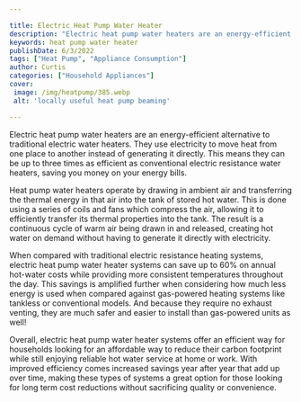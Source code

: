 ```yaml
---

title: Electric Heat Pump Water Heater
description: "Electric heat pump water heaters are an energy-efficient alternative to traditional electric water heaters. They use electricity t...get more info"
keywords: heat pump water heater
publishDate: 6/3/2022
tags: ["Heat Pump", "Appliance Consumption"]
author: Curtis
categories: ["Household Appliances"]
cover: 
 image: /img/heatpump/385.webp
 alt: 'locally useful heat pump beaming'

---
```


Electric heat pump water heaters are an energy-efficient alternative to traditional electric water heaters. They use electricity to move heat from one place to another instead of generating it directly. This means they can be up to three times as efficient as conventional electric resistance water heaters, saving you money on your energy bills.

Heat pump water heaters operate by drawing in ambient air and transferring the thermal energy in that air into the tank of stored hot water. This is done using a series of coils and fans which compress the air, allowing it to efficiently transfer its thermal properties into the tank. The result is a continuous cycle of warm air being drawn in and released, creating hot water on demand without having to generate it directly with electricity.

When compared with traditional electric resistance heating systems, electric heat pump water heater systems can save up to 60% on annual hot-water costs while providing more consistent temperatures throughout the day. This savings is amplified further when considering how much less energy is used when compared against gas-powered heating systems like tankless or conventional models. And because they require no exhaust venting, they are much safer and easier to install than gas-powered units as well!

Overall, electric heat pump water heater systems offer an efficient way for households looking for an affordable way to reduce their carbon footprint while still enjoying reliable hot water service at home or work. With improved efficiency comes increased savings year after year that add up over time, making these types of systems a great option for those looking for long term cost reductions without sacrificing quality or convenience.
